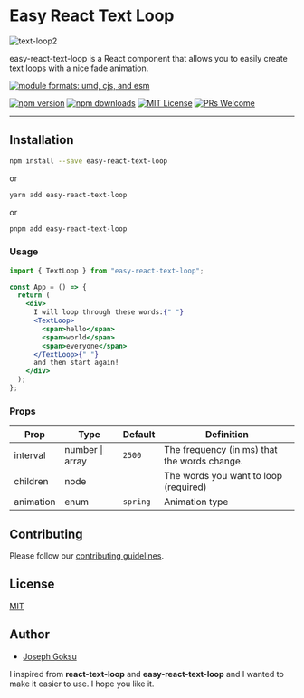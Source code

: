 # Easy React Text Loop

![text-loop2](./docs/images/animation.gif)

easy-react-text-loop is a React component that allows you to easily create text loops with a nice fade animation.

[![module formats: umd, cjs, and esm][modules-badge]][size]

[![npm version][version-badge]][npm]
[![npm downloads][downloads-badge]][npm]
[![MIT License][license-badge]][license]
[![PRs Welcome][prs-badge]][prs]

---

## Installation

```bash
npm install --save easy-react-text-loop
```

or

```bash
yarn add easy-react-text-loop
```

or

```bash
pnpm add easy-react-text-loop
```

### Usage

```jsx
import { TextLoop } from "easy-react-text-loop";

const App = () => {
  return (
    <div>
      I will loop through these words:{" "}
      <TextLoop>
        <span>hello</span>
        <span>world</span>
        <span>everyone</span>
      </TextLoop>{" "}
      and then start again!
    </div>
  );
};
```

### Props

| Prop      | Type            | Default  | Definition                                   |
| --------- | --------------- | -------- | -------------------------------------------- |
| interval  | number \| array | `2500`   | The frequency (in ms) that the words change. |
| children  | node            |          | The words you want to loop (required)        |
| animation | enum            | `spring` | Animation type                               |

## Contributing

Please follow our
[contributing guidelines](https://github.com/josephgoksu/easy-react-text-loop/blob/main/CONTRIBUTING.md).

## License

[MIT](https://github.com/braposo/easy-react-text-loop/blob/master/LICENSE)

[npm]: https://www.npmjs.com/package/easy-react-text-loop
[license]: https://github.com/braposo/easy-react-text-loop/blob/master/LICENSE
[prs]: http://makeapullrequest.com
[size]: https://unpkg.com/easy-react-text-loop/dist/easy-react-text-loop.min.js
[version-badge]: https://img.shields.io/npm/v/easy-react-text-loop.svg?style=flat-square
[downloads-badge]: https://img.shields.io/npm/dm/easy-react-text-loop.svg?style=flat-square
[license-badge]: https://img.shields.io/npm/l/easy-react-text-loop.svg?style=flat-square
[modules-badge]: https://img.shields.io/badge/module%20formats-umd%2C%20cjs%2C%20esm-green.svg?style=flat-square
[prs-badge]: https://img.shields.io/badge/PRs-welcome-brightgreen.svg?style=flat-square
[codesandbox-badge]: https://codesandbox.io/static/img/play-codesandbox.svg
[codesandbox]: https://codesandbox.io/s/easy-react-text-loop-playground-br4q1

## Author

- [Joseph Goksu](https://josephgoksu.com/)

I inspired from **react-text-loop** and **easy-react-text-loop** and I wanted to make it easier to use. I hope you like it.
